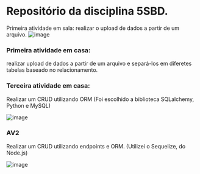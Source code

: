 <h1>Repositório da disciplina 5SBD.</h1>

Primeira atividade em sala: realizar o upload de dados a partir de um arquivo.
![image](https://github.com/user-attachments/assets/2881adc5-88ed-48cc-8aa6-bf3b1d82897e)

<h3>Primeira atividade em casa: </h3>realizar upload de dados a partir de um arquivo e separá-los em diferetes tabelas baseado no relacionamento.

<h3>Terceira atividade em casa:</h3> Realizar um CRUD utilizando ORM (Foi escolhido a biblioteca SQLalchemy, Python e MySQL)

![image](https://github.com/user-attachments/assets/344c4a6f-d1e7-42bc-a4f2-c8c0ef7afb10)

<h3>AV2</h3>
Realizar um CRUD utilizando endpoints e ORM. (Utilizei o Sequelize, do Node.js)

![image](https://github.com/user-attachments/assets/5fc3c972-48d6-4da9-b2ab-a6bc03d4ebc2)
